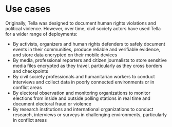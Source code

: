 # Use cases

Originally, Tella was designed to document human rights violations and political violence. However, over time, civil society actors have used Tella for a wider range of deployments:

* By activists, organizers and human rights defenders to safely document events in their communities, produce reliable and verifiable evidence, and store data encrypted on their mobile devices
* By media, professional reporters and citizen journalists to store sensitive media files encrypted as they travel, particularly as they cross borders and checkpoints
* By civil society professionals and humanitarian workers to conduct interviews and collect data in poorly connected environments or in conflict areas
* By electoral observation and monitoring organizations to monitor elections from inside and outside polling stations in real time and document electoral fraud or violence
* By research institutions and international organizations to conduct research, interviews or surveys in challenging environments, particularly in conflict areas



